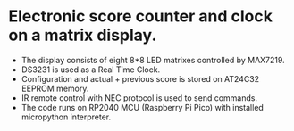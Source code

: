 # Electronic score counter and clock on a matrix display.
- The display consists of eight 8*8 LED matrixes controlled by MAX7219.
- DS3231 is used as a Real Time Clock.
- Configuration and actual + previous score is stored on AT24C32 EEPROM memory.
- IR remote control with NEC protocol is used to send commands.
- The code runs on RP2040 MCU (Raspberry Pi Pico) with installed micropython interpreter.
